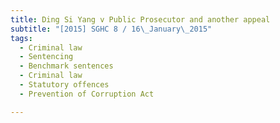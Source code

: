 ```yaml
---
title: Ding Si Yang v Public Prosecutor and another appeal 
subtitle: "[2015] SGHC 8 / 16\_January\_2015"
tags:
  - Criminal law
  - Sentencing
  - Benchmark sentences
  - Criminal law
  - Statutory offences
  - Prevention of Corruption Act

---
```


